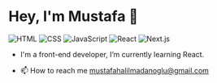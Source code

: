 # Hey, I'm Mustafa 👋

![HTML](https://img.shields.io/badge/HTML-e34f26)
![CSS](https://img.shields.io/badge/CSS-2965f1)
![JavaScript](https://img.shields.io/badge/JavaScript-f7df1e)
![React](https://img.shields.io/badge/-React-blue)
![Next.js](https://img.shields.io/badge/-Next.js-yellowgreen)



* I'm a front-end developer, I’m currently learning React.

* 📫 How to reach me mustafahalilmadanoglu@gmail.com




